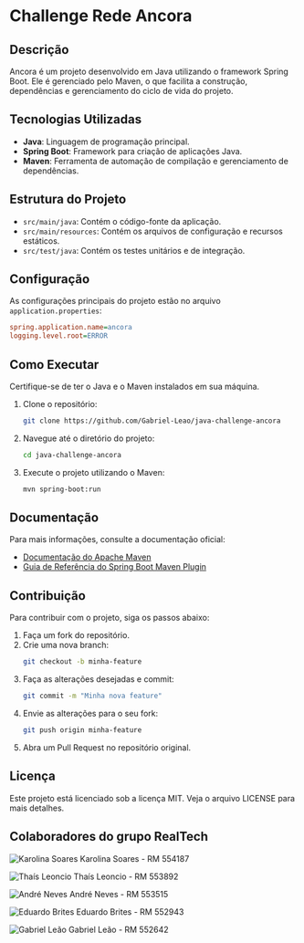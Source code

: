 # Challenge Rede Ancora

## Descrição
Ancora é um projeto desenvolvido em Java utilizando o framework Spring Boot. Ele é gerenciado pelo Maven, o que facilita a construção, dependências e gerenciamento do ciclo de vida do projeto.

## Tecnologias Utilizadas
- **Java**: Linguagem de programação principal.
- **Spring Boot**: Framework para criação de aplicações Java.
- **Maven**: Ferramenta de automação de compilação e gerenciamento de dependências.

## Estrutura do Projeto
- `src/main/java`: Contém o código-fonte da aplicação.
- `src/main/resources`: Contém os arquivos de configuração e recursos estáticos.
- `src/test/java`: Contém os testes unitários e de integração.

## Configuração
As configurações principais do projeto estão no arquivo `application.properties`:
```ini
spring.application.name=ancora
logging.level.root=ERROR
```
## Como Executar

Certifique-se de ter o Java e o Maven instalados em sua máquina.

1. Clone o repositório:
    ```bash
    git clone https://github.com/Gabriel-Leao/java-challenge-ancora
    ```

2. Navegue até o diretório do projeto:
    ```bash
    cd java-challenge-ancora
    ```

3. Execute o projeto utilizando o Maven:
    ```bash
    mvn spring-boot:run
    ```

## Documentação

Para mais informações, consulte a documentação oficial:

- [Documentação do Apache Maven](https://maven.apache.org/)
- [Guia de Referência do Spring Boot Maven Plugin](https://docs.spring.io/spring-boot/docs/current/maven-plugin/reference/html/)

## Contribuição

Para contribuir com o projeto, siga os passos abaixo:

1. Faça um fork do repositório.
2. Crie uma nova branch:
    ```bash
    git checkout -b minha-feature
    ```
3. Faça as alterações desejadas e commit:
    ```bash
    git commit -m "Minha nova feature"
    ```
4. Envie as alterações para o seu fork:
    ```bash
    git push origin minha-feature
    ```
5. Abra um Pull Request no repositório original.

## Licença

Este projeto está licenciado sob a licença MIT. Veja o arquivo LICENSE para mais detalhes.

## Colaboradores do grupo RealTech

<div>
    <p><img src="https://github.com/Projeto-Dev-Aula/cp2-front-web-2sem/assets/145347801/addf3154-41e5-4227-ba6d-887d3ea737a1" alt="Karolina Soares" />
  Karolina Soares - RM 554187</p>
    <p><img src="https://github.com/Projeto-Dev-Aula/cp2-front-web-2sem/assets/145347801/60205ee0-38b2-44f3-bcaa-c1f84b0bdd0d" alt="Thaís Leoncio" />
  Thaís Leoncio - RM 553892</p>
    <p><img src="https://github.com/Projeto-Dev-Aula/cp2-front-web-2sem/assets/145347801/6e0947c2-817e-4c07-9507-36cf683b08f3" alt="André Neves" />
  André Neves - RM 553515</p>
    <p><img src="https://github.com/Projeto-Dev-Aula/cp2-front-web-2sem/assets/145347801/900140b6-2724-452a-a822-296d38ace27f" alt="Eduardo Brites" />
  Eduardo Brites - RM 552943</p>
    <p><img src="https://github.com/Projeto-Dev-Aula/cp2-front-web-2sem/assets/145347801/aa2590ea-10d1-4fbb-82f9-52e05fa5339a" alt="Gabriel Leão" />
  Gabriel Leão - RM 552642</p>
</div>
